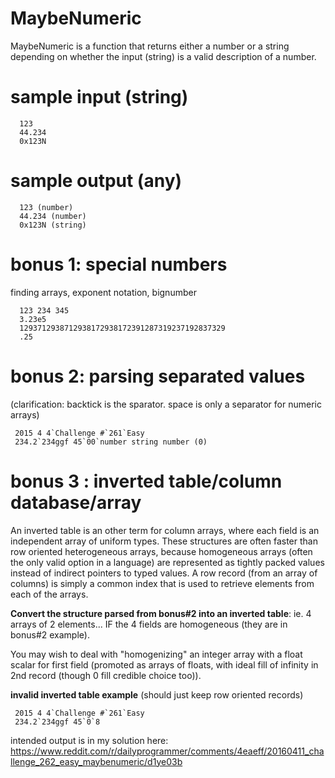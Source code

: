 # MaybeNumeric
<div class="md"><p>MaybeNumeric is a function that returns either a number or a string depending on whether the input (string) is a valid description of a number.</p>
<h1>sample input (string)</h1>
<pre><code>  123
  44.234
  0x123N
</code></pre>
<h1>sample output (any)</h1>
<pre><code>  123 (number)
  44.234 (number)
  0x123N (string)
</code></pre>
<h1>bonus 1: special numbers</h1>
<p>finding arrays, exponent notation, bignumber</p>
<pre><code>  123 234 345
  3.23e5
  1293712938712938172938172391287319237192837329
  .25
</code></pre>
<h1>bonus 2:  parsing separated values</h1>
<p>(clarification: backtick is the sparator. space is only a separator for numeric arrays)</p>
<pre><code> 2015 4 4`Challenge #`261`Easy
 234.2`234ggf 45`00`number string number (0)
</code></pre>
<h1>bonus 3 : inverted table/column database/array</h1>
<p>An inverted table is an other term for column arrays, where each field is an independent array of uniform types.  These structures are often faster than row oriented heterogeneous arrays, because homogeneous arrays (often the only valid option in a language) are represented as tightly packed values instead of indirect pointers to typed values.  A row record (from an array of columns) is simply a common index that is used to retrieve elements from each of the arrays.</p>
<p><strong>Convert the structure parsed from bonus#2 into an inverted table</strong>: ie. 4 arrays of 2 elements... IF the 4 fields are homogeneous (they are in bonus#2 example).</p>
<p>You may wish to deal with "homogenizing" an integer array with a float scalar for first field (promoted as arrays of floats, with ideal fill of infinity in 2nd record (though 0 fill credible choice too)).</p>
<p><strong>invalid inverted table example</strong> (should just keep row oriented records)</p>
<pre><code> 2015 4 4`Challenge #`261`Easy
 234.2`234ggf 45`0`8
</code></pre>
<p>intended output is in my solution here: <a href="https://www.reddit.com/r/dailyprogrammer/comments/4eaeff/20160411_challenge_262_easy_maybenumeric/d1ye03b">https://www.reddit.com/r/dailyprogrammer/comments/4eaeff/20160411_challenge_262_easy_maybenumeric/d1ye03b</a></p>
</div>
